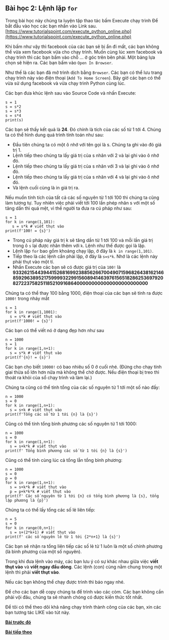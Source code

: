 Bài học 2: Lệnh lặp `for`
---

Trong bài học này chúng ta luyện tập thao tác bấm Execute chạy trình
Để bắt đầu vào học các bạn nhấn vào Link sau.
[https://www.tutorialspoint.com/execute_python_online.php](https://www.tutorialspoint.com/execute_python_online.php)

Khi bấm như vậy thì facebook của các bạn sẽ bị ẩn đi mất, các bạn không thể vừa xem facebook vừa cho chạy trình. Muốn cùng lúc xem facebook và chạy trình thì các bạn bấm vào chỗ ... ở góc trên bên phải. Một bảng lựa chọn sẽ hiện ra. Các bạn bấm vào `Open In Browser`.

Như thế là các bạn đã mở trình dịch bằng `Browser`. Các bạn có thể lưu trang chạy trình này vào điện thoại (`Add To Home Screen`). Bây giờ các bạn có thể vừa sử dụng facebook và vừa chạy trình Python cùng lúc.

Các bạn đưa khúc lệnh sau vào Source Code và nhấn Execute:
```
s = 1
s = s*2
s = s*3
s = s*4
print(s)
```

Các bạn sẽ thấy kết quả là **24**. Đó chính là tích của các số từ 1 tới 4.
Chúng ta có thể hình dung quá trình tính toán như sau:
-  Đầu tiên chúng ta có một ô nhớ với tên gọi là s. Chúng ta ghi vào đó giá trị 1.
-  Lệnh tiếp theo chúng ta lấy giá trị của s nhân với 2 và lại ghi vào ô nhớ đó.
-  Lệnh tiếp theo chúng ta lấy giá trị của s nhân với 3 và lại ghi vào ô nhớ đó.
-  Lệnh tiếp theo chúng ta lấy giá trị của s nhân với 4 và lại ghi vào ô nhớ đó.
-  Và lệnh cuối cùng là in giá trị ra.

Nếu muốn tính tích của tất cả các số nguyên từ 1 tới 100 thì chúng ta cũng làm tương tự. Tuy nhiên việc phải viết tới 100 lần phép nhân s với một số tăng dần thì quá mệt, vì thế người ta đưa ra cú pháp như sau:
```
s = 1
for k in range(1,101):
   s = s*k # viết thụt vào
print(f'100! = {s}')
```

- Trong cú pháp này giá trị k sẽ tăng dần từ 1 tới 100 và mỗi lần giá trị trong ô `s` lại được nhân thêm với `k`. Lệnh như thế được gọi là lặp.
- Lệnh lặp `for` bao gồm khoảng chạy lặp, ở đây là `k in range(1,101)`.
- Tiếp theo là các lệnh cần phải lặp, ở đây là `s=s*k`. Nhớ là các lệnh này phải thụt vào một tí.
- Nhấn Execute các bạn sẽ có được giá trị của `100!` là
**93326215443944152681699238856266700490715968264381621468592963895217599993229915608941463976156518286253697920827223758251185210916864000000000000000000000000**

Chúng ta có thể thay 100 bằng 1000, điện thoại của các bạn sẽ tính ra được `1000!` trong nháy mắt
```
s = 1
for k in range(1,1001):
  s = s*k # viết thụt vào
print(f'1000! = {s}')
```

Các bạn có thể viết nó ở dạng đẹp hơn như sau
```
n = 1000
s = 1
for k in range(1,n+1):
  s = s*k # viết thụt vào
print(f'{n}! = {s}')
```
Các bạn cho biết `10000!` có bao nhiêu số  0 ở cuối nhé. (Đừng cho chạy tính giai thừa số lớn hơn nữa mà không thể chờ được. Nếu điện thoại bị treo thì thoát ra khỏi của sổ chạy trình và làm lại.)

Chúng ta cũng có thể tính tổng của các số nguyên từ 1 tới một số nào đấy:
```
n = 1000
s = 0
for k in range(1,n+1):
  s = s+k # viết thụt vào
print(f'Tổng các số từ 1 tới {n} là {s}')
```

Cũng có thể tính tổng bình phương các số nguyên từ 1 tới 1000:
```
n = 1000
s = 0
for k in range(1,n+1):
  s = s+k*k # viết thụt vào
print(f' Tổng bình phương các số từ 1 tới {n} là {s}')
```

Cũng có thể tính cùng lúc cả tổng lẫn tổng bình phương:
```
n = 1000
s = 0
p = 0
for k in range(1,n+1):
  s = s+k*k # viết thụt vào
  p = p+k*k*k # viết thụt vào
print(f' Các số nguyên từ 1 tới {n} có tổng bình phương là {s}, tổng lập phương là {p}')
```

Chúng ta có thể lấy tổng các số lẻ liên tiếp:
```
n = 5
s = 0
for k in range(0,n+1):
  s = s+(2*k+1) # viết thụt vào
print(f' các số nguyên lẻ từ 1 tới {2*n+1} là {s}')
```

Các bạn sẽ nhận ra tổng liên tiếp các số lẻ từ 1 luôn là một số chính phương (là bình phương của một số nguyên).

Trong khi đưa lệnh vào máy, các bạn lưu ý có sự khác nhau giữa việc **viết thụt vào** và **viết ngay đầu dòng**. Các lệnh (con) cùng nằm chung trong một lệnh thì phải **viết thụt vào**.

Nếu các bạn không thể chạy được trình thì báo ngay nhé.

Để cho các bạn dễ copy chúng ta để trình vào các còm.
Các bạn không cần phải vội đâu, chúng ta sẽ nhanh chóng có được kiến thức tốt nhất.

Để tôi có thể theo dõi khả năng chạy trình thành công của các bạn, xin các bạn tương tác LIKE vào tút này.


[**Bài trước đó**](1.md)

[**Bài tiếp theo**](3.md)